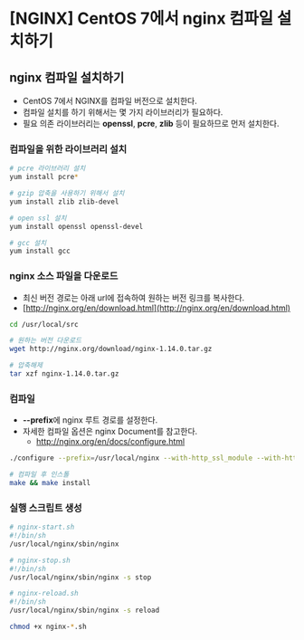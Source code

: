 # [NGINX] CentOS 7에서 nginx 컴파일 설치하기


## nginx 컴파일 설치하기
* CentOS 7에서 NGINX를 컴파일 버전으로 설치한다.
* 컴파일 설치를 하기 위해서는 몇 가지 라이브러리가 필요하다.
* 필요 의존 라이브러리는 **openssl**, **pcre**, **zlib** 등이 필요하므로 먼저 설치한다.

### 컴파일을 위한 라이브러리 설치
```bash
# pcre 라이브러리 설치
yum install pcre*

# gzip 압축을 사용하기 위해서 설치
yum install zlib zlib-devel

# open ssl 설치
yum install openssl openssl-devel

# gcc 설치
yum install gcc
```

### nginx 소스 파일을 다운로드
* 최신 버전 경로는 아래 url에 접속하여 원하는 버전 링크를 복사한다.
* [http://nginx.org/en/download.html](http://nginx.org/en/download.html)
```bash
cd /usr/local/src

# 원하는 버전 다운로드
wget http://nginx.org/download/nginx-1.14.0.tar.gz

# 압축해제
tar xzf nginx-1.14.0.tar.gz
```

### 컴파일
* **--prefix**에 nginx 루트 경로를 설정한다.
* 자세한 컴파일 옵션은 nginx Document를 참고한다.
    * http://nginx.org/en/docs/configure.html
```bash
./configure --prefix=/usr/local/nginx --with-http_ssl_module --with-http_gzip_static_module --with-http_flv_module --with-http_mp4_module --with-http_realip_module --with-http_v2_module --user=riley --group=riley

# 컴파일 후 인스톨
make && make install
```

### 실행 스크립트 생성
```bash
# nginx-start.sh
#!/bin/sh
/usr/local/nginx/sbin/nginx

# nginx-stop.sh
#!/bin/sh
/usr/local/nginx/sbin/nginx -s stop

# nginx-reload.sh
#!/bin/sh
/usr/local/nginx/sbin/nginx -s reload

chmod +x nginx-*.sh
```

